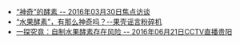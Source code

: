 * [“神奇”的酵素 -- 2016年03月30日焦点访谈](http://tv.cctv.com/2016/03/30/VIDEPu3H4fPrLHHcVvrqyCcM160330.shtml)
* [“水果酵素”，有那么神奇吗？--果壳谣言粉碎机](https://www.guokr.com/article/438007/)
* [一探究竟：自制水果酵素存在风险 -- 2016年06月21日CCTV直播贵阳](http://news.cctv.com/2016/06/21/VIDEggYXHkBNE1JZiCoohYx8160621.shtml)

